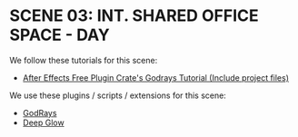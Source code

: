 # SCENE 03: INT. SHARED OFFICE SPACE - DAY

We follow these tutorials for this scene:

- [After Effects Free Plugin Crate's Godrays Tutorial (Include project files)](https://www.youtube.com/watch?v=YQPPykQmRak)

We use these plugins / scripts / extensions for this scene:

- [GodRays](https://news.productioncrate.com/download-free-godrays-plugin-for-after-effects/)
- [Deep Glow](https://aescripts.com/deep-glow/)